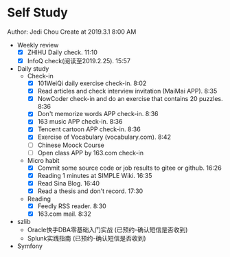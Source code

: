 # Self Study

Author: Jedi Chou
Create at 2019.3.1 8:00 AM

* Weekly review
  -[x] ZHIHU Daily check. 11:10
  -[x] InfoQ check(阅读至2019.2.25). 15:57

* Daily study
  * Check-in
    -[x] 101WeiQi daily exercise check-in. 8:02
    -[x] Read articles and check interview invitation (MaiMai APP). 8:35
    -[x] NowCoder check-in and do an exercise that contains 20 puzzles. 8:36
    -[x] Don't memorize words APP check-in. 8:36
    -[x] 163 music APP check-in. 8:36
    -[x] Tencent cartoon APP check-in. 8:36
    -[x] Exercise of Vocabulary (vocabulary.com). 8:42
    -[ ] Chinese Moock Course
    -[ ] Open class APP by 163.com check-in

  * Micro habit
    -[x] Commit some source code or job results to gitee or github. 16:26
    -[x] Reading 1 minutes at SIMPLE Wiki. 16:35
    -[x] Read Sina Blog. 16:40
    -[x] Read a thesis and don't record. 17:30

  * Reading
    -[x] Feedly RSS reader. 8:30
    -[x] 163.com mail. 8:32

* szlib
  * Oracle快手DBA零基础入门实战 (已预约-确认短信是否收到)
  * Splunk实践指南 (已预约-确认短信是否收到)
* Symfony

